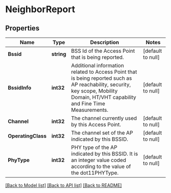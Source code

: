 # NeighborReport

## Properties
Name | Type | Description | Notes
------------ | ------------- | ------------- | -------------
**Bssid** | **string** | BSS Id of the Access Point that is being reported. | [default to null]
**BssidInfo** | **int32** | Additional information related to Access Point that is being reported such as AP reachability, security, key scope, Mobility Domain, HT/VHT capability and Fine Time Measurements. | [default to null]
**Channel** | **int32** | The channel currently used by this Access Point. | [default to null]
**OperatingClass** | **int32** | The channel set of the AP indicated by this BSSID. | [default to null]
**PhyType** | **int32** | PHY type of the AP indicated by this BSSID. It is an integer value coded according to the value of the dot11PHYType. | [default to null]

[[Back to Model list]](../README.md#documentation-for-models) [[Back to API list]](../README.md#documentation-for-api-endpoints) [[Back to README]](../README.md)


